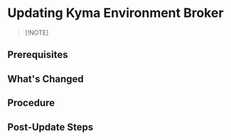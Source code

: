 <!--
{
  "metadata":{
    "requirement": "MANDATORY | RECOMMENDED",
    "type": "EXTERNAL | INTERNAL",
    "category": "CONFIGURATION | FEATURE | MIGRATION",
    "additionalFiles": 0
  }
}
-->

# Updating Kyma Environment Broker

> [!NOTE] <!-- In case of a mandatory update that will cause unwanted/severe impact if not performed, use !WARNING instead of !NOTE.-->
> <!--State whether the notable change is mandatory or recommended. Briefly explain what will happen without the update or why it's recommended.-->

## Prerequisites

<!--Describe the generic prerequisites common for all the Kyma Control Plane (KCP) components.-->

## What's Changed

<!--In this optional section, describe significant changes since the last minor or major release. For example:

- Operation changes
- New functionalities
- Deprecated functionalities
- Configuration changes
- Updating pitfalls-->

## Procedure

<!--Describe the update steps in a logical sequence.-->

## Post-Update Steps

<!--Describe any post-update steps that you might need. If monitors need to be recreated after an update, add this information to the update structure of your service/component.-->
